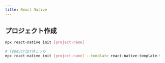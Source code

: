 ```yaml
---
title: React Native
---
```


## プロジェクト作成

```bash title=コマンド実行
npx react-native init [project-name]

# TypeScriptはこっち
npx react-native init [project-name] --template react-native-template-typescript
```
